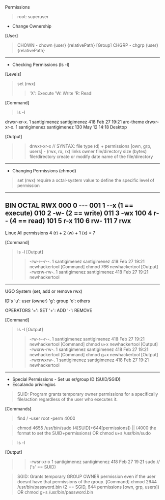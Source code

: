 Permissions
> root: superuser


- Change Ownership

[User]
> CHOWN - chown {user} {relativePath}
[Group]
> CHGRP - chgrp {user} {relativePath}

------------------------------------------------------------------------------

- Checking Permissions (ls -l)

[Levels] 
> set (rwx)
>> 'X': Execute
>> 'W: Write
>> 'R: Read

[Command]
> ls -l  

drwxr-xr-x. 1 santigimenez santigimenez 418 Feb 27 19:21 arc-theme
drwxr-xr-x. 1 santigimenez santigimenez 130 May 12 14:18 Desktop

[Output]
>> drwxr-xr-x // SYNTAX: file type (d) + permissions [own, grp, users] - (rwx, rx, rx)
>> links
>> owner
>> file/directory size (bytes)
>> file/directory create or modify date
>> name of the file/directory

------------------------------------------------------------------------------

- Changing Permissions (chmod)

> set (rwx) require a octal-system value to define the specific level of permission

------------------------------------------
BIN     OCTAL   RWX
000     0       ---
001     1       --x     (1 == execute)
010     2       -w-     (2 == write)
011     3       -wx
100     4       r--     (4 == read)
101     5       r-x
110     6       rw-
111     7       rwx
------------------------------------------

Linux All permissions
4 (r) + 2 (w) + 1 (x) = 7 

[Command]
> ls -l 
[Output]
>> -rw-r--r--. 1 santigimenez santigimenez 418 Feb 27 19:21 newhackertool
[Command]
> chmod 766 newhackertool 
[Output]
>> -rwxrw-rw-. 1 santigimenez santigimenez 418 Feb 27 19:21 newhackertool   

------------------------------------------------------------------------------

UGO System (set, add or remove rwx)

ID's
'u': user (owner)
'g': group
'o': others

OPERATORS
'=': SET
'+': ADD
'-': REMOVE

[Command]
> ls -l 
[Output]
>> -rw-r--r--. 1 santigimenez santigimenez 418 Feb 27 19:21 newhackertool
[Command]
> chmod u+x newhackertool 
[Output]
>> -rwxrw-rw-. 1 santigimenez santigimenez 418 Feb 27 19:21 newhackertool
[Command]
> chmod g+x newhackertool 
[Output]
>> -rwxrwxrw-. 1 santigimenez santigimenez 418 Feb 27 19:21 newhackertool


------------------------------------------------------------------------------

- Special Permissions - Set us er/group ID (SUID/SGID)
- Escalando privilegios 

> SUID: Program grants temporary owner permissions for a specifically file/action regardless of the user who executes it.

[Commands]

> find / -user root -perm 4000

> chmod 4655 /usr/bin/sudo (4[SUID]+644[permissions]) || (4000 the format to set the SUID+permissions)
OR
> chmod u+s /usr/bin/sudo

> ls -l

[Output]
>> -rwsr-xr-x 1 santigimenez santigimenez 418 Feb 27 19:21 sudo // ('s' == SUID)   


> SGID: Grants temporary GROUP OWNER permission even if the user doesnt have that permissions of the group. 
[Command]
> chmod 2644 /usr/bin/password.bin (2 == SGID, 644 permissions [own, grp, users])
OR
> chmod g+s /usr/bin/password.bin



